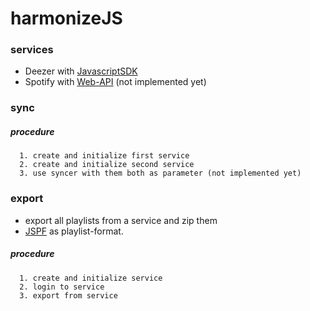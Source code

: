 # harmonizeJS
### services
- Deezer with [JavascriptSDK](https://developers.deezer.com/sdk/javascript)
- Spotify with [Web-API](https://beta.developer.spotify.com/documentation/web-api/) (not implemented yet)
### sync
##### procedure

      1. create and initialize first service
      2. create and initialize second service
      3. use syncer with them both as parameter (not implemented yet)

### export
- export all playlists from a service and zip them
- [JSPF](http://www.xspf.org/jspf/) as playlist-format.

##### procedure
      1. create and initialize service
      2. login to service
      3. export from service
